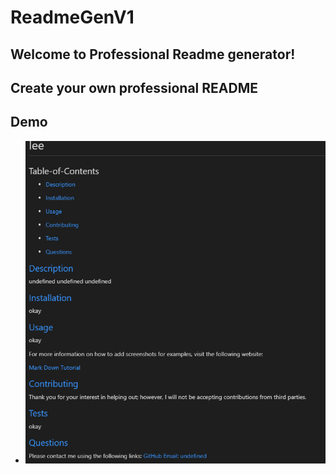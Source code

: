 # ReadmeGenV1

## Welcome to Professional Readme generator!
## Create your own professional README 

## Demo
- ![generated README](./assets/Generated%20README.png)